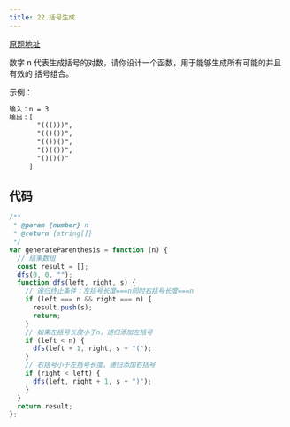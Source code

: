 ```yaml
---
title: 22.括号生成
---
```

[原题地址](https://leetcode-cn.com/problems/generate-parentheses/)

数字 n 代表生成括号的对数，请你设计一个函数，用于能够生成所有可能的并且 有效的 括号组合。

示例：
```md
输入：n = 3
输出：[
       "((()))",
       "(()())",
       "(())()",
       "()(())",
       "()()()"
     ]
```
## 代码
```js
/**
 * @param {number} n
 * @return {string[]}
 */
var generateParenthesis = function (n) {
  // 结果数组
  const result = [];
  dfs(0, 0, "");
  function dfs(left, right, s) {
    // 递归终止条件：左括号长度===n同时右括号长度===n
    if (left === n && right === n) {
      result.push(s);
      return;
    }
    // 如果左括号长度小于n，递归添加左括号
    if (left < n) {
      dfs(left + 1, right, s + "(");
    }
    // 右括号小于左括号长度，递归添加右括号
    if (right < left) {
      dfs(left, right + 1, s + ")");
    }
  }
  return result;
};
```

